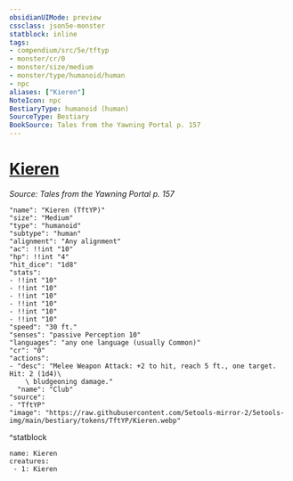```yaml
---
obsidianUIMode: preview
cssclass: json5e-monster
statblock: inline
tags:
- compendium/src/5e/tftyp
- monster/cr/0
- monster/size/medium
- monster/type/humanoid/human
- npc
aliases: ["Kieren"]
NoteIcon: npc
BestiaryType: humanoid (human)
SourceType: Bestiary
BookSource: Tales from the Yawning Portal p. 157
---
```

# [Kieren](2-Mechanics/CLI/bestiary/npc/kieren-tftyp.md)
*Source: Tales from the Yawning Portal p. 157*  

```statblock
"name": "Kieren (TftYP)"
"size": "Medium"
"type": "humanoid"
"subtype": "human"
"alignment": "Any alignment"
"ac": !!int "10"
"hp": !!int "4"
"hit_dice": "1d8"
"stats":
- !!int "10"
- !!int "10"
- !!int "10"
- !!int "10"
- !!int "10"
- !!int "10"
"speed": "30 ft."
"senses": "passive Perception 10"
"languages": "any one language (usually Common)"
"cr": "0"
"actions":
- "desc": "Melee Weapon Attack: +2 to hit, reach 5 ft., one target. Hit: 2 (1d4)\
    \ bludgeoning damage."
  "name": "Club"
"source":
- "TftYP"
"image": "https://raw.githubusercontent.com/5etools-mirror-2/5etools-img/main/bestiary/tokens/TftYP/Kieren.webp"
```
^statblock

```encounter-table
name: Kieren
creatures:
 - 1: Kieren
```